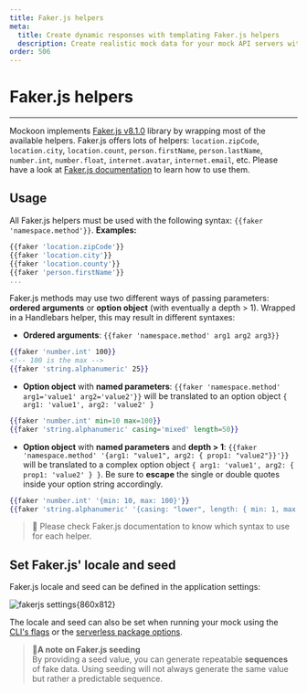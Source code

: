 ```yaml
---
title: Faker.js helpers
meta:
  title: Create dynamic responses with templating Faker.js helpers
  description: Create realistic mock data for your mock API servers with Mockoon's templating system including Faker.js
order: 506
---
```


# Faker.js helpers

---

Mockoon implements [Faker.js v8.1.0](https://fakerjs.dev/) library by wrapping most of the available helpers.
Faker.js offers lots of helpers: `location.zipCode`, `location.city`, `location.count`, `person.firstName`, `person.lastName`, `number.int`, `number.float`, `internet.avatar`, `internet.email`, etc. Please have a look at [Faker.js documentation](https://fakerjs.dev/) to learn how to use them.

## Usage

All Faker.js helpers must be used with the following syntax: `{{faker 'namespace.method'}}`.
**Examples:**

```js
{{faker 'location.zipCode'}}
{{faker 'location.city'}}
{{faker 'location.county'}}
{{faker 'person.firstName'}}
...
```

Faker.js methods may use two different ways of passing parameters: **ordered arguments** or **option object** (with eventually a depth > 1). Wrapped in a Handlebars helper, this may result in different syntaxes:

- **Ordered arguments**: `{{faker 'namespace.method' arg1 arg2 arg3}}`

```handlebars
{{faker 'number.int' 100}}
<!-- 100 is the max -->
{{faker 'string.alphanumeric' 25}}
```

- **Option object** with **named parameters**: `{{faker 'namespace.method' arg1='value1' arg2='value2'}}` will be translated to an option object `{ arg1: 'value1', arg2: 'value2' }`

```handlebars
{{faker 'number.int' min=10 max=100}}
{{faker 'string.alphanumeric' casing='mixed' length=50}}
```

- **Option object** with **named parameters** and **depth > 1**: `{{faker 'namespace.method' '{arg1: "value1", arg2: { prop1: "value2"}}'}}` will be translated to a complex option object `{ arg1: 'value1', arg2: { prop1: 'value2' } }`. Be sure to **escape** the single or double quotes inside your option string accordingly.

```handlebars
{{faker 'number.int' '{min: 10, max: 100}'}}
{{faker 'string.alphanumeric' '{casing: "lower", length: { min: 1, max: 3}}'}}
```

> 📘 Please check Faker.js documentation to know which syntax to use for each helper.

## Set Faker.js' locale and seed

Faker.js locale and seed can be defined in the application settings:

![fakerjs settings{860x812}](docs-img:settings-faker.png)

The locale and seed can also be set when running your mock using the [CLI's flags](https://github.com/mockoon/mockoon/blob/main/packages/cli/README.md#fakerjs-options) or the [serverless package options](https://github.com/mockoon/mockoon/blob/main/packages/serverless/README.md#options).

> 📝**A note on Faker.js seeding**  
> By providing a seed value, you can generate repeatable **sequences** of fake data. Using seeding will not always generate the same value but rather a predictable sequence.
